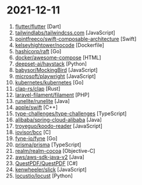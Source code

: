 # 2021-12-11

1. [flutter/flutter](https://github.com/flutter/flutter "Flutter makes it easy and fast to build beautiful apps for mobile and beyond") [Dart]
2. [tailwindlabs/tailwindcss.com](https://github.com/tailwindlabs/tailwindcss.com "") [JavaScript]
3. [pointfreeco/swift-composable-architecture](https://github.com/pointfreeco/swift-composable-architecture "A library for building applications in a consistent and understandable way, with composition, testing, and ergonomics in mind.") [Swift]
4. [kelseyhightower/nocode](https://github.com/kelseyhightower/nocode "The best way to write secure and reliable applications. Write nothing; deploy nowhere.") [Dockerfile]
5. [hashicorp/raft](https://github.com/hashicorp/raft "Golang implementation of the Raft consensus protocol") [Go]
6. [docker/awesome-compose](https://github.com/docker/awesome-compose "Awesome Docker Compose samples") [HTML]
7. [deepset-ai/haystack](https://github.com/deepset-ai/haystack "🔍 Haystack is an open source NLP framework that leverages Transformer models. It enables developers to implement production-ready neural search, question answering, semantic document search and summarization for a wide range of applications.") [Python]
8. [babysor/MockingBird](https://github.com/babysor/MockingBird "🚀AI拟声: 5秒内克隆您的声音并生成任意语音内容 Clone a voice in 5 seconds to generate arbitrary speech in real-time") [JavaScript]
9. [microsoft/playwright](https://github.com/microsoft/playwright "Playwright is a framework for Web Testing and Automation. It allows testing Chromium, Firefox and WebKit with a single API.") [JavaScript]
10. [kubernetes/kubernetes](https://github.com/kubernetes/kubernetes "Production-Grade Container Scheduling and Management") [Go]
11. [clap-rs/clap](https://github.com/clap-rs/clap "A full featured, fast Command Line Argument Parser for Rust") [Rust]
12. [laravel-filament/filament](https://github.com/laravel-filament/filament "A collection of tools for rapidly building beautiful TALL stack interfaces, designed for humans.") [PHP]
13. [runelite/runelite](https://github.com/runelite/runelite "Open source Old School RuneScape client") [Java]
14. [apple/swift](https://github.com/apple/swift "The Swift Programming Language") [C++]
15. [type-challenges/type-challenges](https://github.com/type-challenges/type-challenges "Collection of TypeScript type challenges with online judge") [TypeScript]
16. [alibaba/spring-cloud-alibaba](https://github.com/alibaba/spring-cloud-alibaba "Spring Cloud Alibaba provides a one-stop solution for application development for the distributed solutions of Alibaba middleware.") [Java]
17. [troyeguo/koodo-reader](https://github.com/troyeguo/koodo-reader "A modern ebook manager and reader with sync and backup capacities for Windows, macOS, Linux and Web") [JavaScript]
18. [iovisor/bcc](https://github.com/iovisor/bcc "BCC - Tools for BPF-based Linux IO analysis, networking, monitoring, and more") [C]
19. [fyne-io/fyne](https://github.com/fyne-io/fyne "Cross platform GUI in Go inspired by Material Design") [Go]
20. [prisma/prisma](https://github.com/prisma/prisma "Next-generation ORM for Node.js & TypeScript | PostgreSQL, MySQL, MariaDB, SQL Server, SQLite & MongoDB (Preview)") [TypeScript]
21. [realm/realm-cocoa](https://github.com/realm/realm-cocoa "Realm is a mobile database: a replacement for Core Data & SQLite") [Objective-C]
22. [aws/aws-sdk-java-v2](https://github.com/aws/aws-sdk-java-v2 "The official AWS SDK for Java - Version 2") [Java]
23. [QuestPDF/QuestPDF](https://github.com/QuestPDF/QuestPDF "QuestPDF is an open-source, modern and battle-tested library that can help you with generating PDF documents by offering friendly, discoverable and predictable C# fluent API.") [C#]
24. [kenwheeler/slick](https://github.com/kenwheeler/slick "the last carousel you'll ever need") [JavaScript]
25. [locustio/locust](https://github.com/locustio/locust "Scalable user load testing tool written in Python") [Python]
